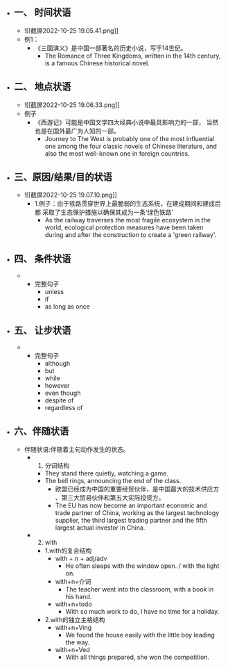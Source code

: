 - ## 一、 时间状语
	- ![[截屏2022-10-25 19.05.41.png]]
	- 例1：
		- 《三国演义》是中国一部著名的历史小说，写于14世纪。
			- The Romance of Three Kingdoms, written in the 14th century, is a famous Chinese historical novel.
- ## 二、 地点状语
	- ![[截屏2022-10-25 19.06.33.png]]
	- 例子
		- 《西游记》可能是中国文学四大经典小说中最具影响力的一部， 当然也是在国外最广为人知的一部。
			- Journey to The West is probably one of the most influential one among the four classic novels of Chinese literature, and also the most well-known one in foreign countries.
- ## 三、原因/结果/目的状语
	- ![[截屏2022-10-25 19.07.10.png]]
		- 1.例子：由于铁路贯穿世界上最脆弱的生态系统，在建成期间和建成后都 采取了生态保护措施以确保其成为一条‘绿色铁路’
			- As the railway traverses the most fragile ecosystem in the world, ecological protection measures have been taken during and after the construction to create a 'green railway'.
- ## 四、 条件状语
	- + 完整句子
		- unless  
		- if  
		- as long as once
- ## 五、 让步状语
	- + 完整句子
		- although
		- but
		- while 
		- however
		- even though  
		- despite of  
		- regardless of
- ## 六、伴随状语
	- 伴随状语:伴随着主句动作发生的状态。
		- 1. 分词结构
			- They stand there quietly, watching a game.  
			- The bell rings, announcing the end of the class.
				- 欧盟已经成为中国的重要经贸伙伴，是中国最大的技术供应方 、第三大贸易伙伴和第五大实际投资方。
				- The EU has now become an important economic and trade partner of China, working as the largest technology supplier, the third largest trading partner and the fifth largest actual investor in China.
		- 2. with
			- 1.with的复合结构
				- with + n + adj/adv
					- He often sleeps with the window open. / with the light on.
				- with+n+介词  
					- The teacher went into the classroom, with a book in his hand.
				- with+n+todo  
					- With so much work to do, I have no time for a holiday.
			- 2.with的独立主格结构
				- with+n+Ving
					- We found the house easily with the little boy leading the way.
				- with+n+Ved
					- With all things prepared, she won the competition.